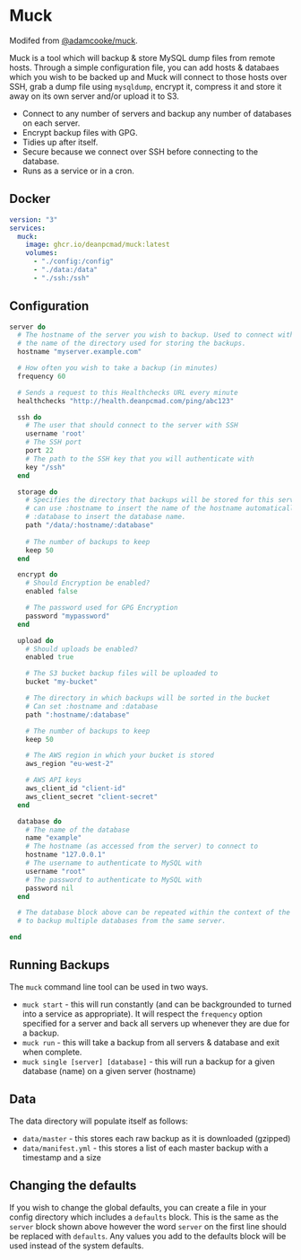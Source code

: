 # Muck

Modifed from [@adamcooke/muck](https://github.com/adamcooke/muck).

Muck is a tool which will backup & store MySQL dump files from remote hosts. Through a simple
configuration file, you can add hosts & databaes which you wish to be backed up and Muck will
connect to those hosts over SSH, grab a dump file using `mysqldump`, encrypt it,
compress it and store it away on its own server and/or upload it to S3.

* Connect to any number of servers and backup any number of databases on each server.
* Encrypt backup files with GPG.
* Tidies up after itself.
* Secure because we connect over SSH before connecting to the database.
* Runs as a service or in a cron.

## Docker

```yml
version: "3"
services:
  muck:
    image: ghcr.io/deanpcmad/muck:latest
    volumes:
      - "./config:/config"
      - "./data:/data"
      - "./ssh:/ssh"
```

## Configuration

```ruby
server do
  # The hostname of the server you wish to backup. Used to connect with SSH and
  # the name of the directory used for storing the backups.
  hostname "myserver.example.com"

  # How often you wish to take a backup (in minutes)
  frequency 60

  # Sends a request to this Healthchecks URL every minute
  healthchecks "http://health.deanpcmad.com/ping/abc123"

  ssh do
    # The user that should connect to the server with SSH
    username 'root'
    # The SSH port
    port 22
    # The path to the SSH key that you will authenticate with
    key "/ssh"
  end

  storage do
    # Specifies the directory that backups will be stored for this server. You
    # can use :hostname to insert the name of the hostname automatically and
    # :database to insert the database name.
    path "/data/:hostname/:database"
    
    # The number of backups to keep
    keep 50
  end

  encrypt do
    # Should Encryption be enabled?
    enabled false

    # The password used for GPG Encryption
    password "mypassword"
  end

  upload do
    # Should uploads be enabled?
    enabled true

    # The S3 bucket backup files will be uploaded to
    bucket "my-bucket"

    # The directory in which backups will be sorted in the bucket
    # Can set :hostname and :database
    path ":hostname/:database"

    # The number of backups to keep
    keep 50

    # The AWS region in which your bucket is stored
    aws_region "eu-west-2"

    # AWS API keys
    aws_client_id "client-id"
    aws_client_secret "client-secret"
  end

  database do
    # The name of the database
    name "example"
    # The hostname (as accessed from the server) to connect to
    hostname "127.0.0.1"
    # The username to authenticate to MySQL with
    username "root"
    # The password to authenticate to MySQL with
    password nil
  end

  # The database block above can be repeated within the context of the server
  # to backup multiple databases from the same server.

end
```

## Running Backups

The `muck` command line tool can be used in two ways.

* `muck start` - this will run constantly (and can be backgrounded to turned into a service as appropriate). It will respect the `frequency` option specified for a server and back all servers up whenever they are due for a backup.
* `muck run` - this will take a backup from all servers & database and exit when complete.
* `muck single [server] [database]` - this will run a backup for a given database (name) on a given server (hostname)

## Data

The data directory will populate itself as follows:

* `data/master` - this stores each raw backup as it is downloaded (gzipped)
* `data/manifest.yml` - this stores a list of each master backup with a timestamp and a size

## Changing the defaults

If you wish to change the global defaults, you can create a file in your config directory which includes a `defaults` block. This is the same as the `server` block shown above however the word `server` on the first line should be replaced with `defaults`. Any values you add to the defaults block will be used instead of the system defaults.
